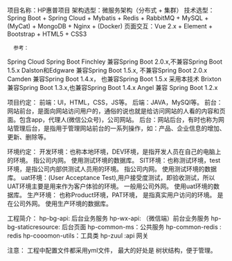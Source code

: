 项目名称：HP惠普项目
架构选型：微服务架构（分布式 + 集群）
技术选型： Spring Boot + Spring Cloud + Mybatis + Redis + RabbitMQ + MySQL + (MyCat) + MongoDB + Nginx + (Docker)
页面交互：Vue 2.x + Element + Bootstrap + HTML5 + CSS3
 
      参考：
  Spring Cloud        Spring Boot
  Finchley            兼容Spring Boot 2.0.x,不兼容Spring Boot 1.5.x
  Dalston和Edgware     兼容Spring Boot 1.5.x, 不兼容Spring Boot 2.0.x
  Camden              兼容Spring Boot 1.4.x， 也兼容Spring Boot 1.5.x   采用本技术
  Brixton             兼容Spring Boot 1.3.x,也兼容Spring Boot 1.4.x
  Angel               兼容 Spring Boot 1.2.x

项目约定： 
     前端：UI，HTML，CSS，JS等。
     后端：JAVA，MySQl等。
     前台：网站前台，是面向网站访问用户的，通俗的说也就是给访问网站的人看的内容和页面。包含app，代理人(微信公众号)，公司网站。
     后台：网站后台，有时也称为网站管理后台，是指用于管理网站前台的一系列操作，如：产品、企业信息的增加、更新、删除等。

环境约定：
   开发环境：也称本地环境，DEV环境，是指开发人员在自己的电脑上的环境。 指公司内网。  使用测试环境的数据库。
 SIT环境：也称测试环境，test环境，是指公司内部供测试人员用的环境。 指公司内网。      使用测试环境的数据库。
 uat环境：(User Acceptance Test),用户接受度测试，即验收测试，所以UAT环境主要是用来作为客户体验的环境。 一般用公司外网。 使用uat环境的数据库。
   生产环境： 也称Product环境，PAT环境， 是指真实用户访问的环境。 是在公司外网。 使用生产环境的数据库。
     
工程简介：
hp-bg-api: 后台业务服务
hp-wx-api: （微信端）前台业务服务
hp-bg-staticresource: 后台页面
hp-common-ms：公共服务
hp-common-redis : redis 
hp-cooomon-utils：工具类
hp-zuul :api  网关



注意：
      工程中配置文件都采用yml文件， 最大的好处是 树状结构，便于管理。